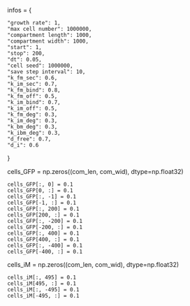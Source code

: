infos = {

    "growth rate": 1,
    "max cell number": 1000000,
    "compartment length": 1000,
    "compartment width": 1000,
    "start": 1,
    "stop": 200,
    "dt": 0.05,
    "cell seed": 1000000,
    "save step interval": 10,
    "k_fm_sec": 0.6,
    "k_im_sec": 0.7,
    "k_fm_bind": 0.8,
    "k_fm_off": 0.5,
    "k_im_bind": 0.7,
    "k_im_off": 0.5,
    "k_fm_deg": 0.3,
    "k_im_deg": 0.3,
    "k_bm_deg": 0.3,
    "k_ibm_deg": 0.3,
    "d_free": 0.7,
    "d_i": 0.6

}


cells_GFP = np.zeros((com_len, com_wid), dtype=np.float32)

    cells_GFP[:, 0] = 0.1
    cells_GFP[0, :] = 0.1
    cells_GFP[:, -1] = 0.1
    cells_GFP[-1, :] = 0.1
    cells_GFP[:, 200] = 0.1
    cells_GFP[200, :] = 0.1
    cells_GFP[:, -200] = 0.1
    cells_GFP[-200, :] = 0.1
    cells_GFP[:, 400] = 0.1
    cells_GFP[400, :] = 0.1
    cells_GFP[:, -400] = 0.1
    cells_GFP[-400, :] = 0.1

cells_iM = np.zeros((com_len, com_wid), dtype=np.float32)

    cells_iM[:, 495] = 0.1
    cells_iM[495, :] = 0.1
    cells_iM[:, -495] = 0.1
    cells_iM[-495, :] = 0.1